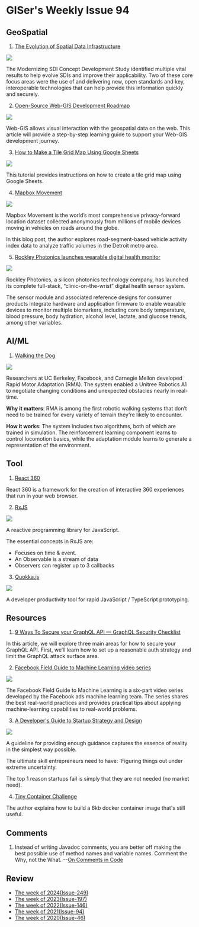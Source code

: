 # GISer's Weekly Issue 94

## GeoSpatial

1. [The Evolution of Spatial Data Infrastructure](https://www.ogc.org/blog/4428)

![](https://www.ogc.org/pub/www/files/u134/modernizing%20sdi%20infographic.png)

The Modernizing SDI Concept Development Study identified multiple vital results to help evolve SDIs and improve their applicability. Two of these core focus areas were the use of and delivering new, open standards and key, interoperable technologies that can help provide this information quickly and securely.

2. [Open-Source Web-GIS Development Roadmap](https://www.gislounge.com/open-source-web-gis-development-roadmap/)

![](https://cdn.shortpixel.ai/spai/w_802+q_glossy+ret_img+to_webp/https://www.gislounge.com/wp-content/uploads/2021/07/web-GIS-learning-guide.png)

Web-GIS allows visual interaction with the geospatial data on the web. This article will provide a step-by-step learning guide to support your Web-GIS development journey.

3. [How to Make a Tile Grid Map Using Google Sheets](https://www.gislounge.com/make-tile-grid-map-using-google-sheets/)

![](https://cdn.shortpixel.ai/spai/w_810+q_glossy+ret_img+to_webp/https://www.gislounge.com/wp-content/uploads/2018/11/google-sheets-tile-grid-map.png)

This tutorial provides instructions on how to create a tile grid map using Google Sheets.

4. [Mapbox Movement](https://webflow-blog.mbxsandbox.com/blog/mapbox-movement-vehicle-data)

![](https://assets.website-files.com/5f2a93fe880654a977c51043/60ee1f54c11cbd3455920ed5_splash.png)

Mapbox Movement is the world’s most comprehensive privacy-forward location dataset collected anonymously from millions of mobile devices moving in vehicles on roads around the globe.

In this blog post, the author explores road-segment-based vehicle activity index data to analyze traffic volumes in the Detroit metro area.

5. [Rockley Photonics launches wearable digital health monitor](https://optics.org/news/12/7/20)

![](https://optics.org/objects/news/thumb/12/7/20/RPSWristbandApp03M.jpg)

Rockley Photonics, a silicon photonics technology company, has launched its complete full-stack, “clinic-on-the-wrist” digital health sensor system.

The sensor module and associated reference designs for consumer products integrate hardware and application firmware to enable wearable devices to monitor multiple biomarkers, including core body temperature, blood pressure, body hydration, alcohol level, lactate, and glucose trends, among other variables.

## AI/ML

1. [Walking the Dog](https://read.deeplearning.ai/the-batch/issue-100/)

![](https://dl-staging-website.ghost.io/content/images/2021/07/ezgif.com-gif-maker---2021-07-14T100209.763.gif)

Researchers at UC Berkeley, Facebook, and Carnegie Mellon developed Rapid Motor Adaptation (RMA). The system enabled a Unitree Robotics A1 to negotiate changing conditions and unexpected obstacles nearly in real-time.

**Why it matters**: RMA is among the first robotic walking systems that don’t need to be trained for every variety of terrain they're likely to encounter.

**How it works**: The system includes two algorithms, both of which are trained in simulation. The reinforcement learning component learns to control locomotion basics, while the adaptation module learns to generate a representation of the environment.

## Tool

1. [React 360](https://github.com/facebookarchive/react-360)

React 360 is a framework for the creation of interactive 360 experiences that run in your web browser.

2. [RxJS](https://github.com/ReactiveX/RxJS)

![](https://lh3.googleusercontent.com/_ro6f-oBp5o-e98sRUYOhfC6T_j79UOqNyfzLse5MfSs4WItSaYoHHK6TS7MlN1O5pSZsN98hA6af6L0j_MHh5F7bL8_Vm3fiya9Vw3Xwr4E0DI9IijKqN6VivRX__bkw7ze30EnzjY)

A reactive programming library for JavaScript.

The essential concepts in RxJS are:

- Focuses on time & event.
- An Observable is a stream of data
- Observers can register up to 3 callbacks

3. [Quokka.js](https://marketplace.visualstudio.com/items?itemName=WallabyJs.quokka-vscode)

![](https://quokkajs.com/assets/img/vsc-intro-logs.gif)

A developer productivity tool for rapid JavaScript / TypeScript prototyping.

## Resources

1. [9 Ways To Secure your GraphQL API — GraphQL Security Checklist](https://www.apollographql.com/blog/graphql/security/9-ways-to-secure-your-graphql-api-security-checklist/)

In this article, we will explore three main areas for how to secure your GraphQL API. First, we’ll learn how to set up a reasonable auth strategy and limit the GraphQL attack surface area.

2. [Facebook Field Guide to Machine Learning video series](https://research.fb.com/blog/2018/05/the-facebook-field-guide-to-machine-learning-video-series/)

![](https://research.fb.com/wp-content/uploads/2018/05/ml-academy-hero-graphic.png?w=2542&h=1120&crop=1)

The Facebook Field Guide to Machine Learning is a six-part video series developed by the Facebook ads machine learning team. The series shares the best real-world practices and provides practical tips about applying machine-learning capabilities to real-world problems.

3. [A Developer's Guide to Startup Strategy and Design](https://www.freecodecamp.org/news/be-a-successful-entrepreneur-developers-guide-to-startup-strategy-and-design/#conclusion)

![](https://www.freecodecamp.org/news/content/images/size/w1000/2021/04/Top-20-reasons-startups-fail.png)

A guideline for providing enough guidance captures the essence of reality in the simplest way possible.

The ultimate skill entrepreneurs need to have: `Figuring things out under extreme uncertainty.

The top 1 reason startups fail is simply that they are not needed (no market need).

4. [Tiny Container Challenge](https://devopsdirective.com/posts/2021/04/tiny-container-image/)

The author explains how to build a 6kb docker container image that's still useful.

## Comments

1. Instead of writing Javadoc comments, you are better off making the best possible use of method names and variable names. Comment the Why, not the What.
   --[On Comments in Code](https://henrikwarne.com/2021/06/15/on-comments-in-code/)

## Review

- [The week of 2024(Issue-249)](../2024/issue-249.md)
- [The week of 2023(Issue-197)](../2023/issue-197.md)
- [The week of 2022(Issue-146)](../2022/issue-146.md)
- [The week of 2021(Issue-94)](../2021/issue-94.md)
- [The week of 2020(Issue-46)](../2020/issue-46.md)
